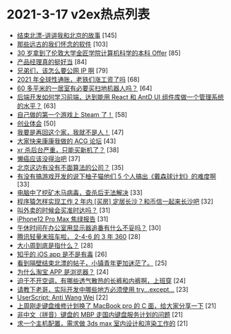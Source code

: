 # 2021-3-17 v2ex热点列表

+ [结束北漂-讲讲我和北京的故事](https://www.v2ex.com/t/762381#reply145) [145]
+ [那些远古的我们怀念的软件](https://www.v2ex.com/t/762504#reply103) [103]
+ [30 岁拿到了伦敦大学金匠学院计算机科学的本科 Offer](https://www.v2ex.com/t/762374#reply85) [85]
+ [产品经理真的挺好当](https://www.v2ex.com/t/762383#reply84) [84]
+ [兄弟们，该怎么要公网 IP 啊](https://www.v2ex.com/t/762315#reply79) [79]
+ [2021 年全球性通账，老铁们涨工资了吗](https://www.v2ex.com/t/762445#reply68) [68]
+ [60 多平米的一居室有必要买扫地机器人吗？](https://www.v2ex.com/t/762353#reply64) [64]
+ [后端开发如何学习前端，达到能用 React 和 AntD UI 组件库做一个管理系统的水平？](https://www.v2ex.com/t/762361#reply63) [63]
+ [自己做的第一个游戏上 Steam 了！](https://www.v2ex.com/t/762314#reply58) [58]
+ [创业体会](https://www.v2ex.com/t/762325#reply50) [50]
+ [我要是再回这个家，我就不是人！](https://www.v2ex.com/t/762307#reply47) [47]
+ [大家快来康康我做的 ACG 论坛](https://www.v2ex.com/t/762479#reply43) [43]
+ [xr 杀后台严重，只能买新机了？](https://www.v2ex.com/t/762419#reply38) [38]
+ [懒癌应该没得治吧](https://www.v2ex.com/t/762363#reply37) [37]
+ [北京这边有没有不面算法的公司？](https://www.v2ex.com/t/762386#reply35) [35]
+ [有没有搞游戏开发的说下柚子猫他们 5 个人搞出《戴森球计划》的难度啊](https://www.v2ex.com/t/762498#reply33) [33]
+ [电脑中了挖矿木马病毒，查杀后无法解决](https://www.v2ex.com/t/762562#reply33) [33]
+ [程序猿怎样实现工作 2 年内 [买房] 定居长沙？和币信一起来长沙吧](https://www.v2ex.com/t/762469#reply32) [32]
+ [叫外卖的时候会买准时达吗？](https://www.v2ex.com/t/762411#reply31) [31]
+ [iPhone12 Pro Max 焦绿报告](https://www.v2ex.com/t/762322#reply31) [31]
+ [午休时间在办公室用显示器追番有什么不妥吗？](https://www.v2ex.com/t/762414#reply30) [30]
+ [腾讯轻量末班车啦， 2-4-6 的 3 年 360](https://www.v2ex.com/t/762435#reply28) [28]
+ [大小周到底是指什么？](https://www.v2ex.com/t/762466#reply28) [28]
+ [知乎的 iOS app 是不是有毒](https://www.v2ex.com/t/762532#reply26) [26]
+ [看到隔壁结束北漂的帖子，小镇青年更加迷茫了。](https://www.v2ex.com/t/762595#reply25) [25]
+ [为什么淘宝 APP 是浏览器？](https://www.v2ex.com/t/762319#reply24) [24]
+ [迫于不开空调，有哪些透气散热的长裤和内裤啊，上班穿](https://www.v2ex.com/t/762326#reply24) [24]
+ [请教下老哥，实际开发中哪些地方必须使用 try...except...](https://www.v2ex.com/t/762545#reply23) [23]
+ [UserScript: Anti Wang Wei](https://www.v2ex.com/t/762584#reply22) [22]
+ [上周刚走键盘维修计划换了 MacBook pro 的 C 面，给大家分享一下](https://www.v2ex.com/t/762400#reply21) [21]
+ [非中文（拼音）键盘的 MBP 走国内键盘服务计划的问题](https://www.v2ex.com/t/762416#reply21) [21]
+ [求一个主机配置，需求做 3ds max 室内设计和渲染工作的](https://www.v2ex.com/t/762313#reply21) [21]

